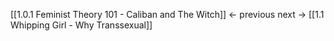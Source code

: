 


[[1.0.1 Feminist Theory 101 - Caliban and The Witch]] ← previous
next → [[1.1 Whipping Girl - Why Transsexual]]
